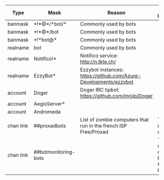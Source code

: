 Type | Mask | Reason | Additional informations
---- | ---- | ------ | ------------------------
banmask | \*!\*@\*/\*bot/\* | Commonly used by bots
banmask | \*!\*@\*/bot | Commonly used by bots
banmask | \*!\*bot@\* | Commonly used by bots
realname | bot | Commonly used by bots
realname | Notifico!* | Notifico service: http://n.tkte.ch/
realname | EzzyBot* | Ezzybot instances: https://github.com/Azure-Developments/ezzybot
account | Doger | Doger IRC tipbot: https://github.com/mniip/Doger
account | AegisServer*
account | Andromeda
chan link | ##proxadbots | List of zombie computers that run in the french ISP Free/Proxad | Third party managed channel
chan link | ##botmonitoring-bots |  | Third party managed channel. Forwards to ##not-a-honeypot
